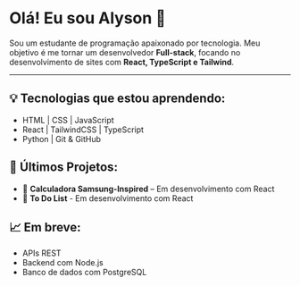 # Olá! Eu sou Alyson 👋

Sou um estudante de programação apaixonado por tecnologia. Meu objetivo é me tornar um desenvolvedor **Full-stack**, focando no desenvolvimento de sites com **React, TypeScript e Tailwind**.

---

## 💡 Tecnologias que estou aprendendo:
- HTML | CSS | JavaScript
- React | TailwindCSS | TypeScript
- Python | Git & GitHub

## 📘 Últimos Projetos:
- 🎨 **Calculadora Samsung-Inspired** – Em desenvolvimento com React
- 📝 **To Do List** - Em desenvolvimento com React

## 📈 Em breve:
- APIs REST
- Backend com Node.js
- Banco de dados com PostgreSQL
